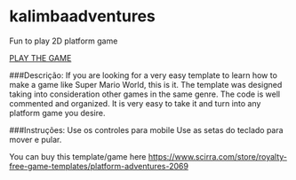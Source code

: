 # kalimbaadventures
Fun to play 2D platform game

[PLAY THE GAME](https://jogosgratispro.github.io/kalimbaadventures/index.html)

###Descrição: 
If you are looking for a very easy template to learn how to make a game like Super Mario World, this is it. The template was designed taking into consideration other games in the same genre. The code is well commented and organized. It is very easy to take it and turn into any platform game you desire.

###Instruções: 
Use os controles para mobile 
Use as setas do teclado para mover e pular. 

You can buy this template/game here https://www.scirra.com/store/royalty-free-game-templates/platform-adventures-2069 
